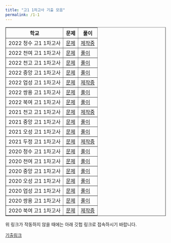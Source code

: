 ```yaml
---
title: "고1 1차고사 기출 모음"
permalink: /1-1
---
```



<table border="1">
<th>학교</th> <th>문제</th> <th>풀이</th> 
  <tr>
	<td>2022 청수 고1 1차고사</td>
    <td><a href="/pdf/test1st/2022/2022 청수 고1 1차고사.pdf">문제</a></td>
    <td><a href="/pdf/test1st/2022풀이/%5B풀이%5D 2022 청수 고1 1차고사.pdf">제작중</a></td>
  </tr>
    <tr>
	<td>2022 천여 고1 1차고사</td>
    <td><a href="/pdf/test1st/2022/2022 천여 고1 1차고사.pdf">문제</a></td>
    <td><a href="/pdf/test1st/2022풀이/%5B풀이%5D 2022 천여 고1 1차고사.pdf">풀이</a></td>
  </tr>
    <tr>
	<td>2022 천고 고1 1차고사</td>
    <td><a href="/pdf/test1st/2022/2022 천고 고1 1차고사.pdf">문제</a></td>
    <td><a href="/pdf/test1st/2022풀이/%5B풀이%5D 2022 천고 고1 1차고사.pdf">풀이</a></td>
  </tr>
    <tr>
	<td>2022 중앙 고1 1차고사</td>
    <td><a href="/pdf/test1st/2022/2022 중앙 고1 1차고사.pdf">문제</a></td>
    <td><a href="/pdf/test1st/2022풀이/%5B풀이%5D 2022 중앙 고1 1차고사.pdf">풀이</a></td>
  </tr>
    <tr>
	<td>2022 업성 고1 1차고사</td>
    <td><a href="/pdf/test1st/2022/2022 업성 고1 1차고사.pdf">문제</a></td>
    <td><a href="/pdf/test1st/2022풀이/%5B풀이%5D 2022 업성 고1 1차고사.pdf">제작중</a></td>
  </tr>
    <tr>
	<td>2022 쌍용 고1 1차고사</td>
    <td><a href="/pdf/test1st/2022/2022 쌍용 고1 1차고사.pdf">문제</a></td>
    <td><a href="/pdf/test1st/2022풀이/%5B풀이%5D 2022 쌍용 고1 1차고사.pdf">풀이</a></td>
  </tr>
    <tr>
	<td>2022 북여 고1 1차고사</td>
    <td><a href="/pdf/test1st/2022/2022 북여 고1 1차고사.pdf">문제</a></td>
    <td><a href="/pdf/test1st/2022풀이/%5B풀이%5D 2022 북여 고1 1차고사.pdf">풀이</a></td>
  </tr>
    <tr>
	<td>2021 천고 고1 1차고사</td>
    <td><a href="/pdf/test1st/2021/2021 천고 고1 1차고사.pdf">문제</a></td>
    <td><a href="/pdf/test1st/2021풀이/%5B풀이%5D 2021 천고 고1 1차고사.pdf">제작중</a></td>
  </tr>
    <tr>
	<td>2021 중앙 고1 1차고사</td>
    <td><a href="/pdf/test1st/2021/2021 중앙 고1 1차고사.pdf">문제</a></td>
    <td><a href="/pdf/test1st/2021풀이/%5B풀이%5D 2021 중앙 고1 1차고사.pdf">풀이</a></td>
  </tr>
    <tr>
	<td>2021 오성 고1 1차고사</td>
    <td><a href="/pdf/test1st/2021/2021 오성 고1 1차고사.pdf">문제</a></td>
    <td><a href="/pdf/test1st/2021풀이/%5B풀이%5D 2021 오성 고1 1차고사.pdf">풀이</a></td>
  </tr>
    <tr>
	<td>2021 두정 고1 1차고사</td>
    <td><a href="/pdf/test1st/2021/2021 두정 고1 1차고사.pdf">문제</a></td>
    <td><a href="/pdf/test1st/2021풀이/%5B풀이%5D 2021 두정 고1 1차고사.pdf">제작중</a></td>
  </tr>
    <tr>
	<td>2020 청수 고1 1차고사</td>
    <td><a href="/pdf/test1st/2020/2020 청수 고1 1차고사.pdf">문제</a></td>
    <td><a href="/pdf/test1st/2020풀이/%5B풀이%5D 2020 청수 고1 1차고사.pdf">풀이</a></td>
  </tr>
    <tr>
	<td>2020 천여 고1 1차고사</td>
    <td><a href="/pdf/test1st/2020/2020 천여 고1 1차고사.pdf">문제</a></td>
    <td><a href="/pdf/test1st/2020풀이/%5B풀이%5D 2020 천여 고1 1차고사.pdf">풀이</a></td>
  </tr>
    <tr>
	<td>2020 중앙 고1 1차고사</td>
    <td><a href="/pdf/test1st/2020/2020 중앙 고1 1차고사.pdf">문제</a></td>
    <td><a href="/pdf/test1st/2020풀이/%5B풀이%5D 2020 중앙 고1 1차고사.pdf">풀이</a></td>
  </tr>
    <tr>
	<td>2020 오성 고1 1차고사</td>
    <td><a href="/pdf/test1st/2020/2020 오성 고1 1차고사.pdf">문제</a></td>
    <td><a href="/pdf/test1st/2020풀이/%5B풀이%5D 2020 오성 고1 1차고사.pdf">풀이</a></td>
  </tr>
    <tr>
	<td>2020 업성 고1 1차고사</td>
    <td><a href="/pdf/test1st/2020/2020 업성 고1 1차고사.pdf">문제</a></td>
    <td><a href="/pdf/test1st/2020풀이/%5B풀이%5D 2020 업성 고1 1차고사.pdf">풀이</a></td>
  </tr>
    <tr>
	<td>2020 쌍용 고1 1차고사</td>
    <td><a href="/pdf/test1st/2020/2020 쌍용 고1 1차고사.pdf">문제</a></td>
    <td><a href="/pdf/test1st/2020풀이/%5B풀이%5D 2020 쌍용 고1 1차고사.pdf">풀이</a></td>
  </tr>
    <tr>
	<td>2020 북여 고1 1차고사</td>
    <td><a href="/pdf/test1st/2020/2020 북여 고1 1차고사.pdf">문제</a></td>
    <td><a href="/pdf/test1st/2020풀이/%5B풀이%5D 2020 북여 고1 1차고사.pdf">제작중</a></td>
  </tr>
   </table>

위 링크가 작동하지 않을 때에는 아래 깃헙 링크로 접속하시기 바랍니다.

[기출링크](https://github.com/gwandae/test/tree/main/pdf/test1st)